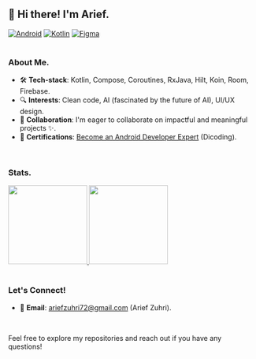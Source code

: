 ## 👋 Hi there! I'm Arief.
[![Android](https://img.shields.io/badge/Android-2AB16A?style=for-the-badge&logo=android&logoColor=white)](#)
[![Kotlin](https://img.shields.io/badge/Kotlin-7F52FF?style=for-the-badge&logo=kotlin&logoColor=white)](#)
[![Figma](https://img.shields.io/badge/Figma-D65D4F?style=for-the-badge&logo=figma&logoColor=white)](#)
</br></br>

### About Me.
- 🛠️ **Tech-stack**: Kotlin, Compose, Coroutines, RxJava, Hilt, Koin, Room, Firebase.
- 🔍 **Interests**: Clean code, AI (fascinated by the future of AI), UI/UX design.
- 🧪 **Collaboration**: I'm eager to collaborate on impactful and meaningful projects ✨.
- 📜 **Certifications**: [Become an Android Developer Expert](https://www.dicoding.com/certificates/MEPJLJ94WZ3V) (Dicoding).
</br>

### Stats.
[
<img height="160em" src="https://github-readme-stats.vercel.app/api?username=ariefzuhri&custom_title=GitHub%20Stats&include_all_commits=true&count_private=true&show_icons=true&rank_icon=github" />
<img height="160em" src="https://github-readme-stats.vercel.app/api/top-langs/?username=ariefzuhri&layout=compact" />
](#)
</br></br>

### Let's Connect!
- 📧 **Email**: [ariefzuhri72@gmail.com](mailto:ariefzuhri72@gmail.com) (Arief Zuhri).
</br>

Feel free to explore my repositories and reach out if you have any questions!
